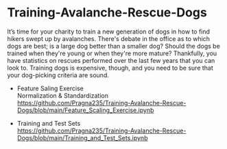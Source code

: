 # Training-Avalanche-Rescue-Dogs
It’s time for your charity to train a new generation of dogs in how to find hikers swept up by avalanches. There's debate in the office as to which dogs are best; is a large dog better than a smaller dog? Should the dogs be trained when they're young or when they're more mature? Thankfully, you have statistics on rescues performed over the last few years that you can look to. Training dogs is expensive, though, and you need to be sure that your dog-picking criteria are sound.

* Feature Saling Exercise
<br> Normalization & Standardization
<br> https://github.com/Pragna235/Training-Avalanche-Rescue-Dogs/blob/main/Feature_Scaling_Exercise.ipynb

* Training and Test Sets
<br> https://github.com/Pragna235/Training-Avalanche-Rescue-Dogs/blob/main/Training_and_Test_Sets.ipynb
